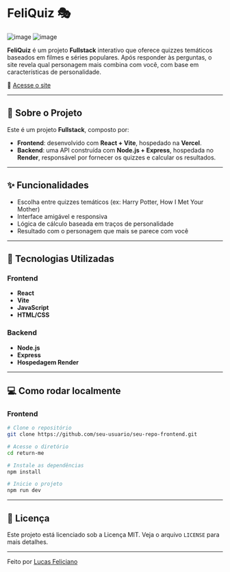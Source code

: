 # FeliQuiz 🎭
![image](https://github.com/user-attachments/assets/0c0aec04-a26b-4d3c-86c9-24027036a2e3)
![image](https://github.com/user-attachments/assets/52672ee7-11fa-4250-be0d-50570d09162e)

**FeliQuiz** é um projeto **Fullstack** interativo que oferece quizzes temáticos baseados em filmes e séries populares. Após responder às perguntas, o site revela qual personagem mais combina com você, com base em características de personalidade.

🔗 [Acesse o site](https://feliquizz.vercel.app/)

---

## 🧠 Sobre o Projeto

Este é um projeto **Fullstack**, composto por:

- **Frontend**: desenvolvido com **React + Vite**, hospedado na **Vercel**.
- **Backend**: uma API construída com **Node.js + Express**, hospedada no **Render**, responsável por fornecer os quizzes e calcular os resultados.

---

## ✨ Funcionalidades

- Escolha entre quizzes temáticos (ex: Harry Potter, How I Met Your Mother)
- Interface amigável e responsiva
- Lógica de cálculo baseada em traços de personalidade
- Resultado com o personagem que mais se parece com você

---

## 🚀 Tecnologias Utilizadas

### Frontend
- **React**
- **Vite**
- **JavaScript**
- **HTML/CSS**

### Backend
- **Node.js**
- **Express**
- **Hospedagem Render**

---

## 💻 Como rodar localmente

### Frontend

```bash
# Clone o repositório
git clone https://github.com/seu-usuario/seu-repo-frontend.git

# Acesse o diretório
cd return-me

# Instale as dependências
npm install

# Inicie o projeto
npm run dev
````

---

## 📄 Licença

Este projeto está licenciado sob a Licença MIT. Veja o arquivo `LICENSE` para mais detalhes.

---

Feito por [Lucas Feliciano](https://github.com/felici4no)

